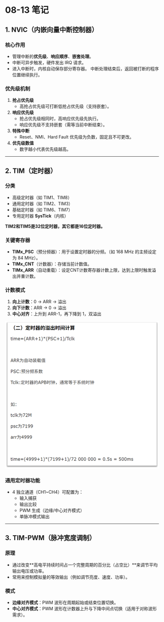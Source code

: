 # 08-13 笔记

## 1. NVIC（内嵌向量中断控制器）

### 核心作用

- 管理中断的**优先级**、**响应顺序**、**嵌套处理**。
- 中断可异步触发，硬件发出 IRQ 请求。
- 进入中断时，内核自动保存部分寄存器。
中断处理结束后，返回被打断的程序位置继续执行。

### 优先级机制

1. **抢占优先级**  
   - 高抢占优先级可打断低抢占优先级（支持嵌套）。
2. **响应优先级**  
   - 抢占优先级相同时，高响应优先级先执行。  
   - 响应优先级不支持嵌套（需等当前中断结束）。
3. **特殊中断**  
   - Reset、NMI、Hard Fault 优先级为负数，固定且不可更改。
4. **优先级数值**  
   - 数字越小代表优先级越高。

---

## 2. TIM（定时器）

### 分类

- 高级定时器（如 TIM1、TIM8）
- 通用定时器（如 TIM2、TIM3）
- 基础定时器（如 TIM6、TIM7）
- 专用定时器 **SysTick**（内核）  

**TIM2和TIM5是32位定时器，其它都是16位定时器。**

### 关键寄存器

- **TIMx_PSC**（预分频器）：用于设置定时器的分频。（如 168 MHz 的主频设定为 84 MHz）。
- **TIMx_CNT**（计数器）：存储当前计数值。
- **TIMx_ARR**（自动重载）：设定CNT计数寄存器计数上限，达到上限时触发溢出并重计数。

### 计数模式

1. **向上计数**：0 → ARR → 溢出
2. **向下计数**：ARR → 0 → 溢出
3. **中心对齐**：上升到 ARR-1，再下降到 1，双溢出

![alt text](image.png)

### 通用定时器功能

- 4 独立通道（CH1~CH4）可配置为：
  - 输入捕获
  - 输出比较
  - PWM 生成（边缘/中心对齐模式）
  - 单脉冲模式输出

---

## 3. TIM-PWM（脉冲宽度调制）

### 原理

- 通过改变**高电平持续时间占一个完整周期的百分比（占空比）**来调节平均输出电压或功率。
- 常用来控制模拟量的等效输出（例如调节亮度、速度、功率）。

### 模式

- **边缘对齐模式**：PWM 波形在周期起始或结束位置切换。
- **中心对齐模式**：PWM 波形在计数器上升与下降中间点切换（适用于对称波形需求）。
